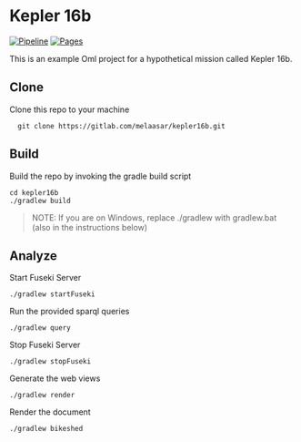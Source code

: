 # Kepler 16b

[![Pipeline](https://gitlab.com/melaasar/kepler16b/badges/main/pipeline.svg?key_text=Pipeline)](https://melaasar.gitlab.io/kepler16b/) 
[![Pages](https://img.shields.io/badge/Pages-HTML-blue)](https://melaasar.gitlab.io/kepler16b/) 

This is an example Oml project for a hypothetical mission called Kepler 16b.

## Clone

Clone this repo to your machine
   ```
     git clone https://gitlab.com/melaasar/kepler16b.git
   ```
## Build
   
Build the repo by invoking the gradle build script
   ```
   cd kepler16b
   ./gradlew build
   ```
   >NOTE: If you are on Windows, replace ./gradlew with gradlew.bat (also in the instructions below)

## Analyze

Start Fuseki Server
   ```
   ./gradlew startFuseki
   ```
   
Run the provided sparql queries
   ```
   ./gradlew query
   ```
   
Stop Fuseki Server
   ```
   ./gradlew stopFuseki
   ```

Generate the web views
   ```
   ./gradlew render
   ```
   
Render the document
   ```
   ./gradlew bikeshed
   ```

